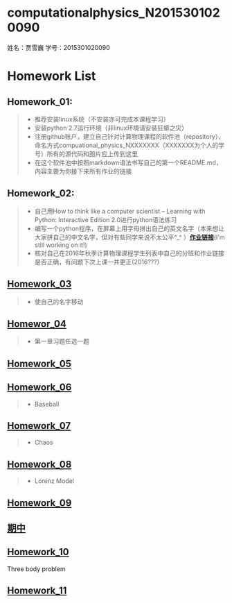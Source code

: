 # computationalphysics_N2015301020090
姓名：贾雪巍 学号：2015301020090


Homework List
=============

## Homework_01: 
> - 推荐安装linux系统（不安装亦可完成本课程学习）
> - 安装python 2.7运行环境（非linux环境请安装狂蟒之灾）
> - 注册github账户，建立自己针对计算物理课程的软件池（repository），命名方式compuational_physics_NXXXXXXX（XXXXXXX为个人的学号）所有的源代码和图片应上传到这里
> - 在这个软件池中按照markdown语法书写自己的第一个README.md，内容主要为你接下来所有作业的链接
## Homework_02:
> - 自己用How to think like a computer scientist – Learning with Python: Interactive Edition 2.0进行python语法练习
> - 编写一个python程序，在屏幕上用字母拼出自己的英文名字（本来想让大家拼自己的中文名字，但对有些同学来说不太公平^_^ ）[**作业链接**](https://github.com/jxw666/computationalphysics_N2015301020090/blob/master/jiaxuewei%20leisiwole.py)(I'm still working on it!)
> - 核对自己在2016年秋季计算物理课程学生列表中自己的分班和作业链接是否正确，有问题下次上课一并更正(2016???)
## [Homework_03](https://github.com/jxw666/computationalphysics_N2015301020090/blob/master/homework_03.md)
> - 使自己的名字移动
## [Homewor_04](https://github.com/jxw666/computationalphysics_N2015301020090/blob/master/ch1-1.4.md)
> - 第一章习题任选一题
## [Homework_05](https://github.com/jxw666/computationalphysics_N2015301020090/blob/master/ch2.md)
## [Homework_06](https://github.com/jxw666/computationalphysics_N2015301020090/blob/master/Baseball.md)
> - Baseball
## [Homework_07](https://github.com/jxw666/computationalphysics_N2015301020090/blob/master/Chaos.md)
> - Chaos
## [Homework_08](https://github.com/jxw666/computationalphysics_N2015301020090/blob/master/Ch3/lorenz.md)
> - Lorenz Model

## [Homework_09](https://github.com/jxw666/computationalphysics_N2015301020090/blob/master/homework8/Chapter_three_chaos_section3.7.md)
## [期中](https://scratch.mit.edu/projects/185313150/#player)
## [Homework_10](https://github.com/jxw666/computationalphysics_N2015301020090/blob/master/ch4/The%20Three-Body%20Problem.md)
Three body problem
## [Homework_11]()
